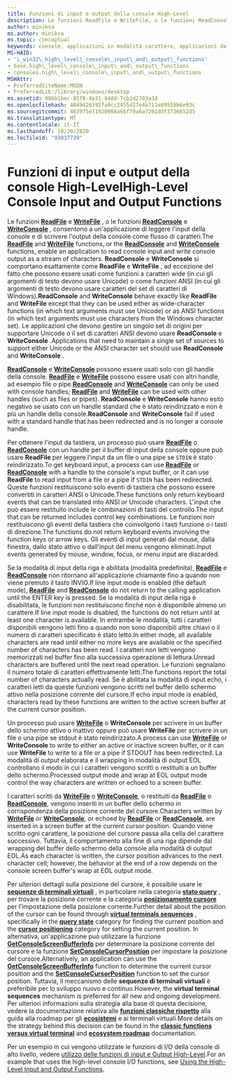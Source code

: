 ```yaml
---
title: Funzioni di input e output della console High-Level
description: Le funzioni ReadFile e WriteFile, o le funzioni ReadConsole e WriteConsole, consentono a un'applicazione di leggere l'input della console e di scrivere l'output della console come flusso di caratteri.
author: miniksa
ms.author: miniksa
ms.topic: conceptual
keywords: console, applicazioni in modalità carattere, applicazioni da riga di comando, applicazioni di terminale, api della console
MS-HAID:
- '\_win32\_high\_level\_console\_input\_and\_output\_functions'
- base.high\_level\_console\_input\_and\_output\_functions
- consoles.high\_level\_console\_input\_and\_output\_functions
MSHAttr:
- PreferredSiteName:MSDN
- PreferredLib:/library/windows/desktop
ms.assetid: 086b1bec-85f8-4e31-848d-7cb2d2703a3d
ms.openlocfilehash: 4849426195fa9cc2455d27e4b711e89558b6e93c
ms.sourcegitcommit: 463975e71920908a6bff9a6a7291ddf3736652d5
ms.translationtype: MT
ms.contentlocale: it-IT
ms.lasthandoff: 10/30/2020
ms.locfileid: "93037739"
---
```

# <a name="high-level-console-input-and-output-functions"></a><span data-ttu-id="11296-104">Funzioni di input e output della console High-Level</span><span class="sxs-lookup"><span data-stu-id="11296-104">High-Level Console Input and Output Functions</span></span>

<span data-ttu-id="11296-105">Le funzioni [**ReadFile**](https://msdn.microsoft.com/library/windows/desktop/aa365467) e [**WriteFile**](https://msdn.microsoft.com/library/windows/desktop/aa365747) , o le funzioni [**ReadConsole**](readconsole.md) e [**WriteConsole**](writeconsole.md) , consentono a un'applicazione di leggere l'input della console e di scrivere l'output della console come flusso di caratteri.</span><span class="sxs-lookup"><span data-stu-id="11296-105">The [**ReadFile**](https://msdn.microsoft.com/library/windows/desktop/aa365467) and [**WriteFile**](https://msdn.microsoft.com/library/windows/desktop/aa365747) functions, or the [**ReadConsole**](readconsole.md) and [**WriteConsole**](writeconsole.md) functions, enable an application to read console input and write console output as a stream of characters.</span></span> <span data-ttu-id="11296-106">**ReadConsole** e **WriteConsole** si comportano esattamente come **ReadFile** e **WriteFile** , ad eccezione del fatto che possono essere usati come funzioni a caratteri wide (in cui gli argomenti di testo devono usare Unicode) o come funzioni ANSI (in cui gli argomenti di testo devono usare caratteri del set di caratteri di Windows).</span><span class="sxs-lookup"><span data-stu-id="11296-106">**ReadConsole** and **WriteConsole** behave exactly like **ReadFile** and **WriteFile** except that they can be used either as wide-character functions (in which text arguments must use Unicode) or as ANSI functions (in which text arguments must use characters from the Windows character set).</span></span> <span data-ttu-id="11296-107">Le applicazioni che devono gestire un singolo set di origini per supportare Unicode o il set di caratteri ANSI devono usare **ReadConsole** e **WriteConsole** .</span><span class="sxs-lookup"><span data-stu-id="11296-107">Applications that need to maintain a single set of sources to support either Unicode or the ANSI character set should use **ReadConsole** and **WriteConsole** .</span></span>

<span data-ttu-id="11296-108">[**ReadConsole**](readconsole.md) e [**WriteConsole**](writeconsole.md) possono essere usati solo con gli handle della console. [**ReadFile**](https://msdn.microsoft.com/library/windows/desktop/aa365467) e [**WriteFile**](https://msdn.microsoft.com/library/windows/desktop/aa365747) possono essere usati con altri handle, ad esempio file o pipe.</span><span class="sxs-lookup"><span data-stu-id="11296-108">[**ReadConsole**](readconsole.md) and [**WriteConsole**](writeconsole.md) can only be used with console handles; [**ReadFile**](https://msdn.microsoft.com/library/windows/desktop/aa365467) and [**WriteFile**](https://msdn.microsoft.com/library/windows/desktop/aa365747) can be used with other handles (such as files or pipes).</span></span> <span data-ttu-id="11296-109">**ReadConsole** e **WriteConsole** hanno esito negativo se usato con un handle standard che è stato reindirizzato e non è più un handle della console.</span><span class="sxs-lookup"><span data-stu-id="11296-109">**ReadConsole** and **WriteConsole** fail if used with a standard handle that has been redirected and is no longer a console handle.</span></span>

<span data-ttu-id="11296-110">Per ottenere l'input da tastiera, un processo può usare [**ReadFile**](https://msdn.microsoft.com/library/windows/desktop/aa365467) o [**ReadConsole**](readconsole.md) con un handle per il buffer di input della console oppure può usare **ReadFile** per leggere l'input da un file o una pipe se `STDIN` è stato reindirizzato.</span><span class="sxs-lookup"><span data-stu-id="11296-110">To get keyboard input, a process can use [**ReadFile**](https://msdn.microsoft.com/library/windows/desktop/aa365467) or [**ReadConsole**](readconsole.md) with a handle to the console's input buffer, or it can use **ReadFile** to read input from a file or a pipe if `STDIN` has been redirected.</span></span> <span data-ttu-id="11296-111">Queste funzioni restituiscono solo eventi di tastiera che possono essere convertiti in caratteri ANSI o Unicode.</span><span class="sxs-lookup"><span data-stu-id="11296-111">These functions only return keyboard events that can be translated into ANSI or Unicode characters.</span></span> <span data-ttu-id="11296-112">L'input che può essere restituito include le combinazioni di tasti del controllo.</span><span class="sxs-lookup"><span data-stu-id="11296-112">The input that can be returned includes control key combinations.</span></span> <span data-ttu-id="11296-113">Le funzioni non restituiscono gli eventi della tastiera che coinvolgono i tasti funzione o i tasti di direzione.</span><span class="sxs-lookup"><span data-stu-id="11296-113">The functions do not return keyboard events involving the function keys or arrow keys.</span></span> <span data-ttu-id="11296-114">Gli eventi di input generati dal mouse, dalla finestra, dallo stato attivo o dall'input del menu vengono eliminati.</span><span class="sxs-lookup"><span data-stu-id="11296-114">Input events generated by mouse, window, focus, or menu input are discarded.</span></span>

<span data-ttu-id="11296-115">Se la modalità di input della riga è abilitata (modalità predefinita), [**ReadFile**](https://msdn.microsoft.com/library/windows/desktop/aa365467) e [**ReadConsole**](readconsole.md) non ritornano all'applicazione chiamante fino a quando non viene premuto il tasto INVIO.</span><span class="sxs-lookup"><span data-stu-id="11296-115">If line input mode is enabled (the default mode), [**ReadFile**](https://msdn.microsoft.com/library/windows/desktop/aa365467) and [**ReadConsole**](readconsole.md) do not return to the calling application until the ENTER key is pressed.</span></span> <span data-ttu-id="11296-116">Se la modalità di input della riga è disabilitata, le funzioni non restituiscono finché non è disponibile almeno un carattere.</span><span class="sxs-lookup"><span data-stu-id="11296-116">If line input mode is disabled, the functions do not return until at least one character is available.</span></span> <span data-ttu-id="11296-117">In entrambe le modalità, tutti i caratteri disponibili vengono letti fino a quando non sono disponibili altre chiavi o il numero di caratteri specificato è stato letto.</span><span class="sxs-lookup"><span data-stu-id="11296-117">In either mode, all available characters are read until either no more keys are available or the specified number of characters has been read.</span></span> <span data-ttu-id="11296-118">I caratteri non letti vengono memorizzati nel buffer fino alla successiva operazione di lettura.</span><span class="sxs-lookup"><span data-stu-id="11296-118">Unread characters are buffered until the next read operation.</span></span> <span data-ttu-id="11296-119">Le funzioni segnalano il numero totale di caratteri effettivamente letti.</span><span class="sxs-lookup"><span data-stu-id="11296-119">The functions report the total number of characters actually read.</span></span> <span data-ttu-id="11296-120">Se è abilitata la modalità di input echo, i caratteri letti da queste funzioni vengono scritti nel buffer dello schermo attivo nella posizione corrente del cursore.</span><span class="sxs-lookup"><span data-stu-id="11296-120">If echo input mode is enabled, characters read by these functions are written to the active screen buffer at the current cursor position.</span></span>

<span data-ttu-id="11296-121">Un processo può usare [**WriteFile**](https://msdn.microsoft.com/library/windows/desktop/aa365747) o **WriteConsole** per scrivere in un buffer dello schermo attivo o inattivo oppure può usare **WriteFile** per scrivere in un file o una pipe se stdout è stato reindirizzato.</span><span class="sxs-lookup"><span data-stu-id="11296-121">A process can use [**WriteFile**](https://msdn.microsoft.com/library/windows/desktop/aa365747) or **WriteConsole** to write to either an active or inactive screen buffer, or it can use **WriteFile** to write to a file or a pipe if STDOUT has been redirected.</span></span> <span data-ttu-id="11296-122">La modalità di output elaborata e il wrapping in modalità di output EOL controllano il modo in cui i caratteri vengono scritti o restituiti a un buffer dello schermo.</span><span class="sxs-lookup"><span data-stu-id="11296-122">Processed output mode and wrap at EOL output mode control the way characters are written or echoed to a screen buffer.</span></span>

<span data-ttu-id="11296-123">I caratteri scritti da [**WriteFile**](https://msdn.microsoft.com/library/windows/desktop/aa365747) o [**WriteConsole**](writeconsole.md), o restituiti da [**ReadFile**](https://msdn.microsoft.com/library/windows/desktop/aa365467) o [**ReadConsole**](readconsole.md), vengono inseriti in un buffer dello schermo in corrispondenza della posizione corrente del cursore.</span><span class="sxs-lookup"><span data-stu-id="11296-123">Characters written by [**WriteFile**](https://msdn.microsoft.com/library/windows/desktop/aa365747) or [**WriteConsole**](writeconsole.md), or echoed by [**ReadFile**](https://msdn.microsoft.com/library/windows/desktop/aa365467) or [**ReadConsole**](readconsole.md), are inserted in a screen buffer at the current cursor position.</span></span> <span data-ttu-id="11296-124">Quando viene scritto ogni carattere, la posizione del cursore passa alla cella del carattere successivo. Tuttavia, il comportamento alla fine di una riga dipende dal wrapping del buffer dello schermo della console alla modalità di output EOL.</span><span class="sxs-lookup"><span data-stu-id="11296-124">As each character is written, the cursor position advances to the next character cell; however, the behavior at the end of a row depends on the console screen buffer's wrap at EOL output mode.</span></span>

<span data-ttu-id="11296-125">Per ulteriori dettagli sulla posizione del cursore, è possibile usare le **[sequenze di terminali virtuali](console-virtual-terminal-sequences.md)** , in particolare nella categoria **[stato query](console-virtual-terminal-sequences.md#query-state)** , per trovare la posizione corrente e la categoria **[posizionamento cursore](console-virtual-terminal-sequences.md#cursor-positioning)** per l'impostazione della posizione corrente.</span><span class="sxs-lookup"><span data-stu-id="11296-125">Further detail about the position of the cursor can be found through **[virtual terminals sequences](console-virtual-terminal-sequences.md)** , specifically in the **[query state](console-virtual-terminal-sequences.md#query-state)** category for finding the current position and the **[cursor positioning](console-virtual-terminal-sequences.md#cursor-positioning)** category for setting the current position.</span></span> <span data-ttu-id="11296-126">In alternativa, un'applicazione può utilizzare la funzione [**GetConsoleScreenBufferInfo**](getconsolescreenbufferinfo.md) per determinare la posizione corrente del cursore e la funzione [**SetConsoleCursorPosition**](setconsolecursorposition.md) per impostare la posizione del cursore.</span><span class="sxs-lookup"><span data-stu-id="11296-126">Alternatively, an application can use the [**GetConsoleScreenBufferInfo**](getconsolescreenbufferinfo.md) function to determine the current cursor position and the [**SetConsoleCursorPosition**](setconsolecursorposition.md) function to set the cursor position.</span></span> <span data-ttu-id="11296-127">Tuttavia, il meccanismo delle **sequenze di terminali virtuali** è preferibile per lo sviluppo nuovo e continuo.</span><span class="sxs-lookup"><span data-stu-id="11296-127">However, the **virtual terminal sequences** mechanism is preferred for all new and ongoing development.</span></span> <span data-ttu-id="11296-128">Per ulteriori informazioni sulla strategia alla base di questa decisione, vedere la documentazione relativa alle **[funzioni classiche rispetto](classic-vs-vt.md)** alla guida alla roadmap per gli **[ecosistemi](ecosystem-roadmap.md)** e ai terminali virtuali.</span><span class="sxs-lookup"><span data-stu-id="11296-128">More details on the strategy behind this decision can be found in the **[classic functions versus virtual terminal](classic-vs-vt.md)** and **[ecosystem roadmap](ecosystem-roadmap.md)** documentation.</span></span>

<span data-ttu-id="11296-129">Per un esempio in cui vengono utilizzate le funzioni di I/O della console di alto livello, vedere [utilizzo delle funzioni di input e Output High-Level](using-the-high-level-input-and-output-functions.md).</span><span class="sxs-lookup"><span data-stu-id="11296-129">For an example that uses the high-level console I/O functions, see [Using the High-Level Input and Output Functions](using-the-high-level-input-and-output-functions.md).</span></span>

